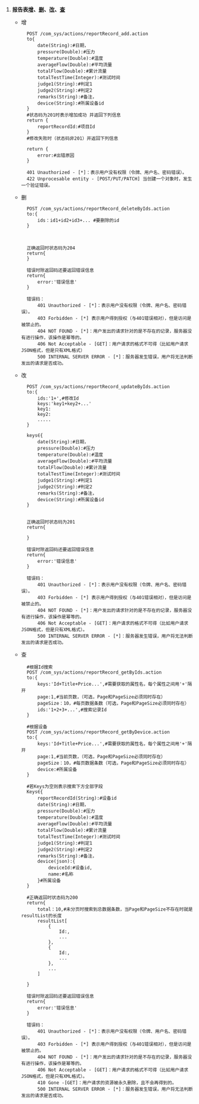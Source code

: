 1.  <a name='reportRecord'></a>**报告表[增](#reportRecord_add)、[删](#reportRecord_delete)、[改](#reportRecord_change)、[查](#reportRecord_search)**
	- <a name="reportRecord_add">增</a>

			POST /com_sys/actions/reportRecord_add.action
			to{
				date(String):#日期，
				pressure(Double):#压力
				temperature(Double):#温度
				averageFlow(Double):#平均流量
				totalFlow(Double):#累计流量
				totalTestTime(Integer):#测试时间
				judge1(String):#判定1
				judge2(String):#判定2
				remarks(String):#备注，
				device(String):#所属设备id
			}
			#状态码为201时表示增加成功 并返回下列信息
			return {
				reportRecordId:#项目Id
			}
			#修改失败时（状态码非201）并返回下列信息

			return {
				error:#出错原因
			}
			
			401 Unauthorized - [*]：表示用户没有权限（令牌、用户名、密码错误）。
			422 Unprocesable entity - [POST/PUT/PATCH] 当创建一个对象时，发生一个验证错误。
	- <a name="reportRecord_delete">删</a>

			POST /com_sys/actions/reportRecord_deleteByIds.action
			to:{
				ids：id1+id2+id3+... #要删除的id
			}
			
			
		
			正确返回时状态码为204
			return{
			}
			
			错误时除返回码还要返回错误信息
			return{
				error:'错误信息'
			}
		
			错误码：
				401 Unauthorized - [*]：表示用户没有权限（令牌、用户名、密码错误）。
				403 Forbidden - [*] 表示用户得到授权（与401错误相对），但是访问是被禁止的。
				404 NOT FOUND - [*]：用户发出的请求针对的是不存在的记录，服务器没有进行操作，该操作是幂等的。
				406 Not Acceptable - [GET]：用户请求的格式不可得（比如用户请求JSON格式，但是只有XML格式）
				500 INTERNAL SERVER ERROR - [*]：服务器发生错误，用户将无法判断发出的请求是否成功。
	- <a name="reportRecord_change">改</a>

			POST /com_sys/actions/reportRecord_updateByIds.action
			to:{
				ids:'1+',#修改Id
				keys:'key1+key2+...'
				key1:
				key2:
				.....
			}
			
			keys∈{
				date(String):#日期，
				pressure(Double):#压力
				temperature(Double):#温度
				averageFlow(Double):#平均流量
				totalFlow(Double):#累计流量
				totalTestTime(Integer):#测试时间
				judge1(String):#判定1
				judge2(String):#判定2
				remarks(String):#备注，
				device(String):#所属设备id
			}
		
			
			正确返回时状态码为201
			return{

			}
			
			错误时除返回码还要返回错误信息
			return{
				error:'错误信息'
			}
		
			错误码：
				401 Unauthorized - [*]：表示用户没有权限（令牌、用户名、密码错误）。
				403 Forbidden - [*] 表示用户得到授权（与401错误相对），但是访问是被禁止的。
				404 NOT FOUND - [*]：用户发出的请求针对的是不存在的记录，服务器没有进行操作，该操作是幂等的。
				406 Not Acceptable - [GET]：用户请求的格式不可得（比如用户请求JSON格式，但是只有XML格式）。
				500 INTERNAL SERVER ERROR - [*]：服务器发生错误，用户将无法判断发出的请求是否成功。
	- <a name="reportRecord_search">查</a> 
	 
			#根据Id搜索
			POST /com_sys/actions/reportRecord_getByIds.action
			to:{
				keys:'Id+Title+Price...',#需要获取的属性名，每个属性之间用'+'隔开
				page:1,#当前页数，（可选，Page和PageSize必须同时存在）
				pageSize：10，#每页数据条数（可选，Page和PageSize必须同时存在）
				ids:'1+2+3+...',#搜索记录Id
			}
			
			#根据设备
			POST /com_sys/actions/reportRecord_getByDevice.action
			to:{
				keys:'Id+Title+Price...',#需要获取的属性名，每个属性之间用'+'隔开
				page:1,#当前页数，（可选，Page和PageSize必须同时存在）
				pageSize：10，#每页数据条数（可选，Page和PageSize必须同时存在）
				device:#所属设备
			}			

			#若Keys为空则表示搜索下方全部字段
			Keys∈{
				reportRecordId(String):#设备id
				date(String):#日期，
				pressure(Double):#压力
				temperature(Double):#温度
				averageFlow(Double):#平均流量
				totalFlow(Double):#累计流量
				totalTestTime(Integer):#测试时间
				judge1(String):#判定1
				judge2(String):#判定2
				remarks(String):#备注，
				device(json):{
					deviceId:#设备id,
					name:#名称
				}#所属设备
			}

			#正确返回时状态码为200
			return{
				total：10,#未分页时搜索到总数据条数，当Page和PageSize不存在时就是resultList的长度
				resultList[
					{
						Id:,
						...
					},
					{
						Id:,
						...
					},
					...
				]

			}

			错误时除返回码还要返回错误信息
			return{
				error:'错误信息'
			}

			错误码：
				401 Unauthorized - [*]：表示用户没有权限（令牌、用户名、密码错误）。
				403 Forbidden - [*] 表示用户得到授权（与401错误相对），但是访问是被禁止的。
				404 NOT FOUND - [*]：用户发出的请求针对的是不存在的记录，服务器没有进行操作，该操作是幂等的。
				406 Not Acceptable - [GET]：用户请求的格式不可得（比如用户请求JSON格式，但是只有XML格式）。
				410 Gone -[GET]：用户请求的资源被永久删除，且不会再得到的。
				500 INTERNAL SERVER ERROR - [*]：服务器发生错误，用户将无法判断发出的请求是否成功。
